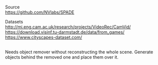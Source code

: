 Source <br/>
https://github.com/NVlabs/SPADE

Datasets <br/>
http://mi.eng.cam.ac.uk/research/projects/VideoRec/CamVid/ <br/>
https://download.visinf.tu-darmstadt.de/data/from_games/ <br/>
https://www.cityscapes-dataset.com/ <br/><br/>

Needs object remover without reconstructing the whole scene.
Generate objects behind the removed one and place them over it.
